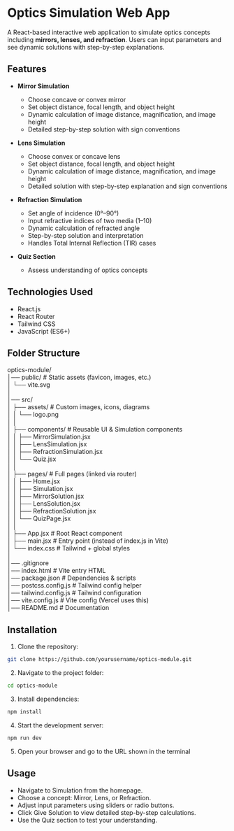 # Optics Simulation Web App

A React-based interactive web application to simulate optics concepts including **mirrors, lenses, and refraction**. Users can input parameters and see dynamic solutions with step-by-step explanations.

## Features

- **Mirror Simulation**
  - Choose concave or convex mirror
  - Set object distance, focal length, and object height
  - Dynamic calculation of image distance, magnification, and image height
  - Detailed step-by-step solution with sign conventions

- **Lens Simulation**
  - Choose convex or concave lens
  - Set object distance, focal length, and object height
  - Dynamic calculation of image distance, magnification, and image height
  - Detailed solution with step-by-step explanation and sign conventions

- **Refraction Simulation**
  - Set angle of incidence (0°–90°)
  - Input refractive indices of two media (1–10)
  - Dynamic calculation of refracted angle
  - Step-by-step solution and interpretation
  - Handles Total Internal Reflection (TIR) cases

- **Quiz Section**
  - Assess understanding of optics concepts

## Technologies Used

- React.js
- React Router
- Tailwind CSS
- JavaScript (ES6+)

## Folder Structure

optics-module/<br>
│── public/ # Static assets (favicon, images, etc.)<br>
│ └── vite.svg<br>
│<br>
│── src/<br>
│ ├── assets/ # Custom images, icons, diagrams<br>
│ │ └── logo.png<br>
│ │<br>
│ ├── components/ # Reusable UI & Simulation components<br>
│ │ ├── MirrorSimulation.jsx<br>
│ │ ├── LensSimulation.jsx<br>
│ │ ├── RefractionSimulation.jsx<br>
│ │ └── Quiz.jsx<br>
│ │<br>
│ ├── pages/ # Full pages (linked via router)<br>
│ │ ├── Home.jsx<br>
│ │ ├── Simulation.jsx<br>
│ │ ├── MirrorSolution.jsx<br>
│ │ ├── LensSolution.jsx<br>
│ │ ├── RefractionSolution.jsx<br>
│ │ └── QuizPage.jsx<br>
│ │<br>
│ ├── App.jsx # Root React component<br>
│ ├── main.jsx # Entry point (instead of index.js in Vite)<br>
│ └── index.css # Tailwind + global styles<br>
│<br>
│── .gitignore<br>
│── index.html # Vite entry HTML<br>
│── package.json # Dependencies & scripts<br>
│── postcss.config.js # Tailwind config helper<br>
│── tailwind.config.js # Tailwind configuration<br>
│── vite.config.js # Vite config (Vercel uses this)<br>
│── README.md # Documentation<br>

## Installation
1. Clone the repository:
```bash
git clone https://github.com/yourusername/optics-module.git
```
2. Navigate to the project folder:
```bash
cd optics-module
```
3. Install dependencies:
```bash
npm install
```
4. Start the development server:
```bash
npm run dev
```
5. Open your browser and go to the URL shown in the terminal

## Usage

- Navigate to Simulation from the homepage.
- Choose a concept: Mirror, Lens, or Refraction.
- Adjust input parameters using sliders or radio buttons.
- Click Give Solution to view detailed step-by-step calculations.
- Use the Quiz section to test your understanding.

##

